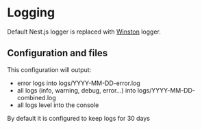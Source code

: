 # Logging

Default Nest.js logger is replaced with [Winston](https://github.com/winstonjs/winston) logger. 

## Configuration and files

This configuration will output:
- error logs into logs/YYYY-MM-DD-error.log
- all logs (info, warning, debug, error…) into logs/YYYY-MM-DD-combined.log
- all logs level into the console

By default it is configured to keep logs for 30 days

